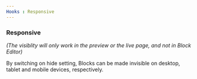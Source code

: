 ```yaml
---
Hooks : Responsive
---
```



### Responsive 
*(The visiblity will only work in the preview or the live page, and not in Block Editor)*

By switching on hide setting, Blocks can be made invisible on desktop, tablet and mobile devices, respectively.
